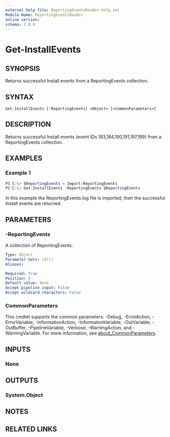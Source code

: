 ```yaml
---
external help file: ReportingEventsReader-help.xml
Module Name: ReportingEventsReader
online version:
schema: 2.0.0
---
```


# Get-InstallEvents

## SYNOPSIS
Returns successful Install events from a ReportingEvents 
collection.

## SYNTAX

```
Get-InstallEvents [-ReportingEvents] <Object> [<CommonParameters>]
```

## DESCRIPTION
Returns successful Install events (event IDs 183,184,190,191,197,199) from a ReportingEvents 
collection.

## EXAMPLES

### Example 1
```powershell
PS C:\> $ReportingEvents = Import-ReportingEvents
PS C:\> Get-InstallEvents -ReportingEvents $ReportingEvents
```

In this example the ReportingEvents.log file is imported, then the successful 
Install events are returned.

## PARAMETERS

### -ReportingEvents
A collection of ReportingEvents.

```yaml
Type: Object
Parameter Sets: (All)
Aliases:

Required: True
Position: 0
Default value: None
Accept pipeline input: False
Accept wildcard characters: False
```

### CommonParameters
This cmdlet supports the common parameters: -Debug, -ErrorAction, -ErrorVariable, -InformationAction, -InformationVariable, -OutVariable, -OutBuffer, -PipelineVariable, -Verbose, -WarningAction, and -WarningVariable. For more information, see [about_CommonParameters](http://go.microsoft.com/fwlink/?LinkID=113216).

## INPUTS

### None

## OUTPUTS

### System.Object
## NOTES

## RELATED LINKS
